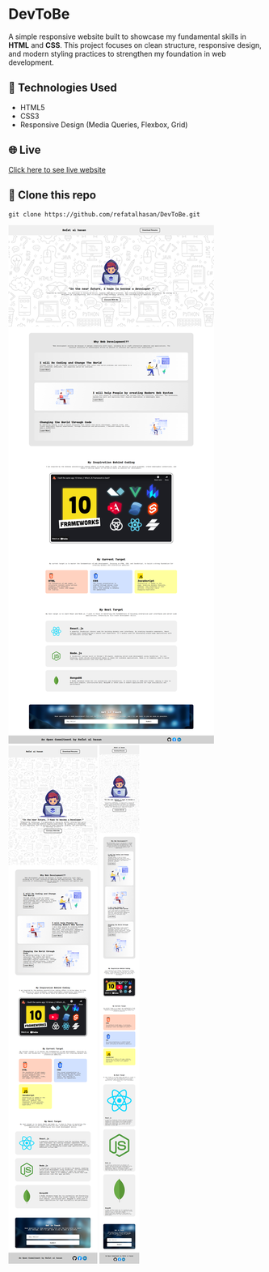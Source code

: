 # DevToBe
A simple responsive website built to showcase my fundamental skills in **HTML** and **CSS**. This project focuses on clean structure, responsive design, and modern styling practices to strengthen my foundation in web development.

## 🚀 Technologies Used
- HTML5  
- CSS3  
- Responsive Design (Media Queries, Flexbox, Grid)

## 🌐 Live
[Click here to see live website](https://refatalhasan.github.io/DevToBe/)

## 🔗 Clone this repo

```
git clone https://github.com/refatalhasan/DevToBe.git
```

![Desktop Preview](assets/desktop-preview.png)
![Tablet Preview](assets/tablet-preview.png)
![Mobile Preview](assets/mobile-preview.png)



